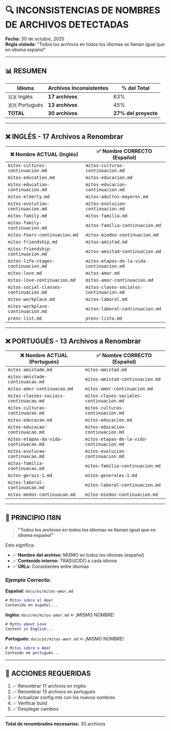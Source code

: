 # 🔍 INCONSISTENCIAS DE NOMBRES DE ARCHIVOS DETECTADAS

**Fecha:** 30 de octubre, 2025  
**Regla violada:** "Todos los archivos en todos los idiomas se llaman igual que en idioma español"

---

## 📊 RESUMEN

| Idioma | Archivos Inconsistentes | % del Total |
|--------|------------------------|-------------|
| 🇬🇧 Inglés | **17 archivos** | 63% |
| 🇧🇷 Portugués | **13 archivos** | 45% |
| **TOTAL** | **30 archivos** | **27% del proyecto** |

---

## ❌ INGLÉS - 17 Archivos a Renombrar

| ❌ Nombre ACTUAL (Inglés) | ✅ Nombre CORRECTO (Español) |
|---------------------------|------------------------------|
| `mitos-cultures-continuacion.md` | `mitos-culturas-continuacion.md` |
| `mitos-education.md` | `mitos-educacion.md` |
| `mitos-education-continuacion.md` | `mitos-educacion-continuacion.md` |
| `mitos-elderly.md` | `mitos-adultos-mayores.md` |
| `mitos-evolution-continuacion.md` | `mitos-evolucion-continuacion.md` |
| `mitos-family.md` | `mitos-familia.md` |
| `mitos-family-continuacion.md` | `mitos-familia-continuacion.md` |
| `mitos-fears-continuacion.md` | `mitos-miedos-continuacion.md` |
| `mitos-friendship.md` | `mitos-amistad.md` |
| `mitos-friendship-continuacion.md` | `mitos-amistad-continuacion.md` |
| `mitos-life-stages-continuacion.md` | `mitos-etapas-de-la-vida-continuacion.md` |
| `mitos-love.md` | `mitos-amor.md` |
| `mitos-love-continuacion.md` | `mitos-amor-continuacion.md` |
| `mitos-social-classes-continuacion.md` | `mitos-clases-sociales-continuacion.md` |
| `mitos-workplace.md` | `mitos-laboral.md` |
| `mitos-workplace-continuacion.md` | `mitos-laboral-continuacion.md` |
| `prenc-list.md` | `prenc-lista.md` |

---

## ❌ PORTUGUÉS - 13 Archivos a Renombrar

| ❌ Nombre ACTUAL (Portugués) | ✅ Nombre CORRECTO (Español) |
|------------------------------|------------------------------|
| `mitos-amistade.md` | `mitos-amistad.md` |
| `mitos-amistade-continuacao.md` | `mitos-amistad-continuacion.md` |
| `mitos-amor-continuacao.md` | `mitos-amor-continuacion.md` |
| `mitos-classes-sociais-continuacao.md` | `mitos-clases-sociales-continuacion.md` |
| `mitos-culturas-continuacao.md` | `mitos-culturas-continuacion.md` |
| `mitos-educacao.md` | `mitos-educacion.md` |
| `mitos-educacao-continuacao.md` | `mitos-educacion-continuacion.md` |
| `mitos-etapas-da-vida-continuacao.md` | `mitos-etapas-de-la-vida-continuacion.md` |
| `mitos-evolucao-continuacao.md` | `mitos-evolucion-continuacion.md` |
| `mitos-familia-continuacao.md` | `mitos-familia-continuacion.md` |
| `mitos-gerais-1.md` | `mitos-generales-1.md` |
| `mitos-laboral-continuacao.md` | `mitos-laboral-continuacion.md` |
| `mitos-medos-continuacao.md` | `mitos-miedos-continuacion.md` |

---

## 🎯 PRINCIPIO I18N

> **"Todos los archivos en todos los idiomas se llaman igual que en idioma español"**

Esto significa:
- ✅ **Nombre del archivo:** MISMO en todos los idiomas (español)
- ✅ **Contenido interno:** TRADUCIDO a cada idioma
- ✅ **URLs:** Consistentes entre idiomas

### Ejemplo Correcto:

**Español:** `docs/es/mitos-amor.md`
```markdown
# Mitos sobre el Amor
Contenido en español...
```

**Inglés:** `docs/en/mitos-amor.md` ← ¡MISMO NOMBRE!
```markdown
# Myths about Love
Content in English...
```

**Portugués:** `docs/pt/mitos-amor.md` ← ¡MISMO NOMBRE!
```markdown
# Mitos sobre o Amor
Conteúdo em português...
```

---

## 📝 ACCIONES REQUERIDAS

1. ✅ Renombrar 17 archivos en inglés
2. ✅ Renombrar 13 archivos en portugués
3. ✅ Actualizar config.mts con los nuevos nombres
4. ✅ Verificar build
5. ✅ Desplegar cambios

---

**Total de renombrados necesarios:** 30 archivos

